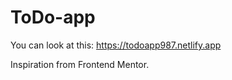 # ToDo-app
 
You can look at this: https://todoapp987.netlify.app <br />
 
Inspiration from Frontend Mentor. 
